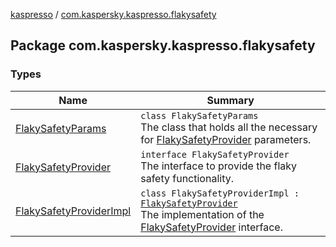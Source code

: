 [kaspresso](../index.md) / [com.kaspersky.kaspresso.flakysafety](./index.md)

## Package com.kaspersky.kaspresso.flakysafety

### Types

| Name | Summary |
|---|---|
| [FlakySafetyParams](-flaky-safety-params/index.md) | `class FlakySafetyParams`<br>The class that holds all the necessary for [FlakySafetyProvider](-flaky-safety-provider/index.md) parameters. |
| [FlakySafetyProvider](-flaky-safety-provider/index.md) | `interface FlakySafetyProvider`<br>The interface to provide the flaky safety functionality. |
| [FlakySafetyProviderImpl](-flaky-safety-provider-impl/index.md) | `class FlakySafetyProviderImpl : `[`FlakySafetyProvider`](-flaky-safety-provider/index.md)<br>The implementation of the [FlakySafetyProvider](-flaky-safety-provider/index.md) interface. |
